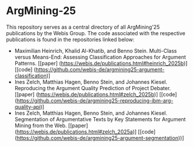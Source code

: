 # ArgMining-25

This repository serves as a central directory of all ArgMining'25 publications by the Webis Group. The code associated with the respective publications is found in the repositories linked below:

* Maximilian Heinrich, Khalid Al-Khatib, and Benno Stein. Multi-Class versus Means-End: Assessing Classification Approaches for Argument Patterns. [[paper] (https://webis.de/publications.html#heinrich_2025b)]  [[code] (https://github.com/webis-de/argmining25-argument-classification)]
* Ines Zelch, Matthias Hagen, Benno Stein, and Johannes Kiesel. Reproducing the Argument Quality Prediction of Project Debater. [[paper] (https://webis.de/publications.html#zelch_2025b)]  [[code] (https://github.com/webis-de/argmining25-reproducing-ibm-arg-quality-api)]
* Ines Zelch, Matthias Hagen, Benno Stein, and Johannes Kiesel. Segmentation of Argumentative Texts by Key Statements for Argument Mining from the Web. [[paper] (https://webis.de/publications.html#zelch_2025a)]  [[code] (https://github.com/webis-de/argmining25-argument-segmentation))]

